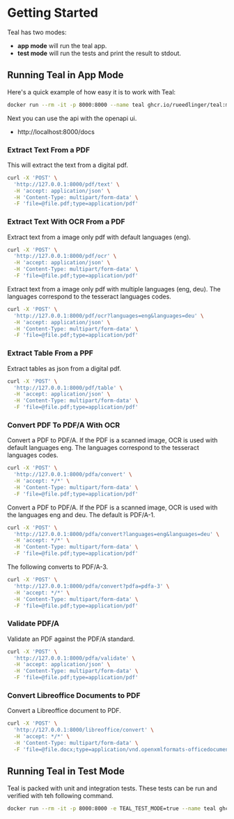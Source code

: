 # Getting Started

Teal has two modes:

- **app mode** will run the teal app.
- **test mode** will run the tests and print the result to stdout.

## Running Teal in App Mode

Here's a quick example of how easy it is to work with Teal:

```bash
docker run --rm -it -p 8000:8000 --name teal ghcr.io/rueedlinger/teal:main
```

Next you can use the api with the openapi ui.

- http://localhost:8000/docs

### Extract Text From a PDF

This will extract the text from a digital pdf.

```bash
curl -X 'POST' \
  'http://127.0.0.1:8000/pdf/text' \
  -H 'accept: application/json' \
  -H 'Content-Type: multipart/form-data' \
  -F 'file=@file.pdf;type=application/pdf'
```

### Extract Text With OCR From a PDF

Extract text from a image only pdf with default languages (eng).

```bash
curl -X 'POST' \
  'http://127.0.0.1:8000/pdf/ocr' \
  -H 'accept: application/json' \
  -H 'Content-Type: multipart/form-data' \
  -F 'file=@file.pdf;type=application/pdf'
```

Extract text from a image only pdf with multiple languages (eng, deu). The languages correspond to the tesseract
languages codes.

```bash
curl -X 'POST' \
  'http://127.0.0.1:8000/pdf/ocr?languages=eng&languages=deu' \
  -H 'accept: application/json' \
  -H 'Content-Type: multipart/form-data' \
  -F 'file=@file.pdf;type=application/pdf'
```

### Extract Table From a PPF

Extract tables as json from a digital pdf.

```bash
curl -X 'POST' \
  'http://127.0.0.1:8000/pdf/table' \
  -H 'accept: application/json' \
  -H 'Content-Type: multipart/form-data' \
  -F 'file=@file.pdf;type=application/pdf'
```

### Convert PDF To PDF/A With OCR

Convert a PDF to PDF/A. If the PDF is a scanned image, OCR is used with default languages eng. The languages correspond
to the tesseract languages codes.

```bash
curl -X 'POST' \
  'http://127.0.0.1:8000/pdfa/convert' \
  -H 'accept: */*' \
  -H 'Content-Type: multipart/form-data' \
  -F 'file=@file.pdf;type=application/pdf'
```

Convert a PDF to PDF/A. If the PDF is a scanned image, OCR is used with the languages eng and deu. The default is
PDF/A-1.

```bash
curl -X 'POST' \
  'http://127.0.0.1:8000/pdfa/convert?languages=eng&languages=deu' \
  -H 'accept: */*' \
  -H 'Content-Type: multipart/form-data' \
  -F 'file=@file.pdf;type=application/pdf'
```

The following converts to PDF/A-3.

```bash
curl -X 'POST' \
  'http://127.0.0.1:8000/pdfa/convert?pdfa=pdfa-3' \
  -H 'accept: */*' \
  -H 'Content-Type: multipart/form-data' \
  -F 'file=@file.pdf;type=application/pdf'
```

### Validate PDF/A

Validate an PDF against the PDF/A standard.

```bash
curl -X 'POST' \
  'http://127.0.0.1:8000/pdfa/validate' \
  -H 'accept: application/json' \
  -H 'Content-Type: multipart/form-data' \
  -F 'file=@file.pdf;type=application/pdf'
```

### Convert Libreoffice Documents to PDF

Convert a Libreoffice document to PDF.

```bash
curl -X 'POST' \
  'http://127.0.0.1:8000/libreoffice/convert' \
  -H 'accept: */*' \
  -H 'Content-Type: multipart/form-data' \
  -F 'file=@file.docx;type=application/vnd.openxmlformats-officedocument.wordprocessingml.document'
```

## Running Teal in Test Mode

Teal is packed with unit and integration tests. These tests can be run and verified with teh following command.

```bash
docker run --rm -it -p 8000:8000 -e TEAL_TEST_MODE=true --name teal ghcr.io/rueedlinger/teal:main
```
